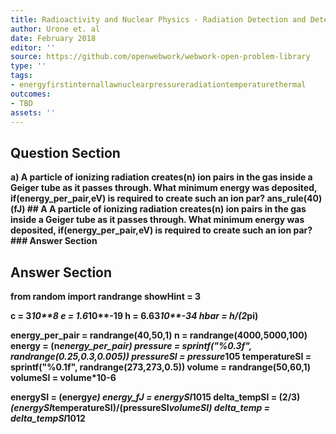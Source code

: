 ```yaml
---
title: Radioactivity and Nuclear Physics - Radiation Detection and Detectors
author: Urone et. al
date: February 2018
editor: ''
source: https://github.com/openwebwork/webwork-open-problem-library
type: ''
tags:
- energyfirstinternallawnuclearpressureradiationtemperaturethermal
outcomes:
- TBD
assets: ''
---
```


## Question Section 

<b>
a) A particle of ionizing radiation creates(n) ion pairs in the gas inside a Geiger tube as it passes through. What minimum energy was deposited, if(energy_per_pair,eV) is required to create such an ion par?
ans_rule(40)(fJ)
## A
A particle of ionizing radiation creates(n) ion pairs in the gas inside a Geiger tube as it passes through. What minimum energy was deposited, if(energy_per_pair,eV) is required to create such an ion par?
### Answer Section


## Answer Section

from random import randrange
showHint = 3

c = 3*10**8
e = 1.6*10**-19
h = 6.63*10**-34
hbar = h/(2*pi)

energy_per_pair = randrange(40,50,1)
n = randrange(4000,5000,100)
energy = (n*energy_per_pair)
pressure = sprintf("%0.3f", randrange(0.25,0.3,0.005))
pressureSI = pressure*10**5
temperatureSI = sprintf("%0.1f", randrange(273,273,0.5))
volume = randrange(50,60,1)
volumeSI = volume*10**-6

energySI = (energy*e)
energy_fJ = energySI*10**15
delta_tempSI = (2/3)*(energySI*temperatureSI)/(pressureSI*volumeSI)
delta_temp = delta_tempSI*10**12